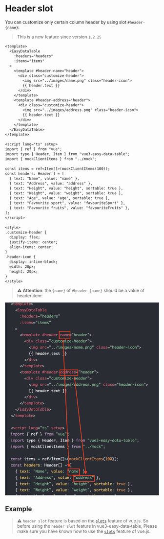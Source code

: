# Header slot
You can customize only certain column header by using slot `#header-{name}`:
> This is a new feature since version `1.2.25`

```vue
<template>
  <EasyDataTable
    :headers="headers"
    :items="items"
  >
    <template #header-name="header">
      <div class="customize-header">
        <img src="../images/name.png" class="header-icon">
        {{ header.text }}
      </div>
    </template>
    <template #header-address="header">
      <div class="customize-header">
        <img src="../images/address.png" class="header-icon">
        {{ header.text }}
      </div>
    </template>
  </EasyDataTable>
</template>

<script lang="ts" setup>
import { ref } from "vue";
import type { Header, Item } from "vue3-easy-data-table";
import { mockClientItems } from "../mock";

const items = ref<Item[]>(mockClientItems(100));
const headers: Header[] = [
  { text: "Name", value: "name" },
  { text: "Address", value: "address" },
  { text: "Height", value: "height", sortable: true },
  { text: "Weight", value: "weight", sortable: true },
  { text: "Age", value: "age", sortable: true },
  { text: "Favourite sport", value: "favouriteSport" },
  { text: "Favourite fruits", value: "favouriteFruits" },
];
</script>

<style>
.customize-header {
  display: flex;
  justify-items: center;
  align-items: center;
}
.header-icon {
  display: inline-block;
  width: 20px;
  height: 20px;
}
</style>
```

> :warning: **Attention**: the `{name}` of `#header-{name}` should be a value of header item:

<img src="../.vuepress/images/header-slot.png"/>

## Example

<HeaderSlot/>

> :warning: `header slot` feature is based on the [`slots`](https://vuejs.org/guide/components/slots.html) feature of vue.js. So before using the `header slot` feature in vue3-easy-data-table, Please make sure you have known how to use the [`slots`](https://vuejs.org/guide/components/slots.html) feature of vue.js. 